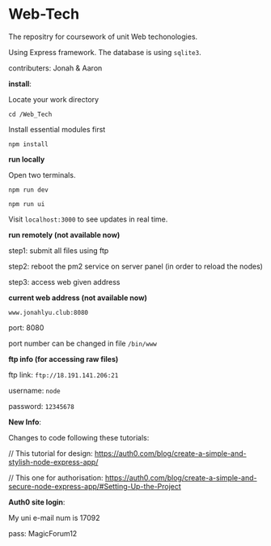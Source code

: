 # Web-Tech

The repositry for coursework of unit Web techonologies.

Using Express framework. The database is using `sqlite3`.

contributers: Jonah & Aaron

**install**:

Locate your work directory

```shell
cd /Web_Tech
```

Install essential modules first


```shell
npm install
```

**run locally**

Open two terminals.

```shell
npm run dev
```

```shell
npm run ui 
```
Visit `localhost:3000` to see updates in real time.


**run remotely (not available now)**

step1: submit all files using ftp

step2: reboot the pm2 service on server panel (in order to reload the nodes)

step3: access web given address


**current web address (not available now)**

`www.jonahlyu.club:8080`

port: 8080

port number can be changed in file `/bin/www`


**ftp info (for accessing raw files)**

ftp link: `ftp://18.191.141.206:21`

username: `node`

password: `12345678`


**New Info**:

Changes to code following these tutorials:

// This tutorial for design: https://auth0.com/blog/create-a-simple-and-stylish-node-express-app/

// This one for authorisation: https://auth0.com/blog/create-a-simple-and-secure-node-express-app/#Setting-Up-the-Project


**Auth0 site login**:

My uni e-mail num is 17092

pass: MagicForum12

